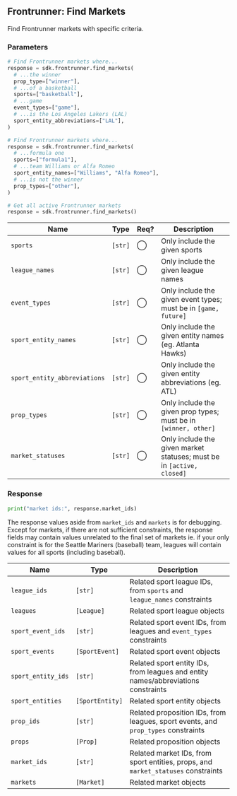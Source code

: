 ## Frontrunner: Find Markets

Find Frontrunner markets with specific criteria.

### Parameters

```python
# Find Frontrunner markets where...
response = sdk.frontrunner.find_markets(
  # ...the winner
  prop_type=["winner"],
  # ...of a basketball
  sports=["basketball"],
  # ...game
  event_types=["game"],
  # ...is the Los Angeles Lakers (LAL)
  sport_entity_abbreviations=["LAL"],
)

# Find Frontrunner markets where...
response = sdk.frontrunner.find_markets(
  # ...formula one
  sports=["formula1"],
  # ...team Williams or Alfa Romeo
  sport_entity_names=["Williams", "Alfa Romeo"],
  # ...is not the winner
  prop_types=["other"],
)

# Get all active Frontrunner markets
response = sdk.frontrunner.find_markets()
```

| Name | Type | Req? | Description |
| - | - | - | - |
| `sports` | `[str]` | ◯ | Only include the given sports |
| `league_names` | `[str]` | ◯ | Only include the given league names |
| `event_types` | `[str]` | ◯ | Only include the given event types; must be in `[game, future]` |
| `sport_entity_names` | `[str]` | ◯ | Only include the given entity names (eg. Atlanta Hawks) |
| `sport_entity_abbreviations` | `[str]` | ◯ | Only include the given entity abbreviations (eg. ATL) |
| `prop_types` | `[str]` | ◯ | Only include the given prop types; must be in `[winner, other]` |
| `market_statuses` | `[str]` | ◯ | Only include the given market statuses; must be in `[active, closed]` |

### Response

```python
print("market ids:", response.market_ids)
```

<aside class="notice">
The response values aside from <code>market_ids</code> and <code>markets</code> is for debugging. Except for markets, if there are not sufficient constraints, the response fields may contain values unrelated to the final set of markets ie. if your only constraint is for the Seattle Mariners (baseball) team, leagues will contain values for all sports (including baseball).
</aside>

| Name | Type | Description |
| - | - | - |
| `league_ids` | `[str]` | Related sport league IDs, from `sports` and `league_names` constraints |
| `leagues` | `[League]` | Related sport league objects |
| `sport_event_ids` | `[str]` | Related sport event IDs, from leagues and `event_types` constraints |
| `sport_events` | `[SportEvent]` | Related sport event objects |
| `sport_entity_ids` | `[str]` | Related sport entity IDs, from leagues and entity names/abbreviations constraints |
| `sport_entities` | `[SportEntity]` | Related sport entity objects |
| `prop_ids` | `[str]` | Related proposition IDs, from leagues, sport events, and `prop_types` constraints |
| `props` | `[Prop]` | Related proposition objects |
| `market_ids` | `[str]` | Related market IDs, from sport entities, props, and `market_statuses` constraints |
| `markets` | `[Market]` | Related market objects |
